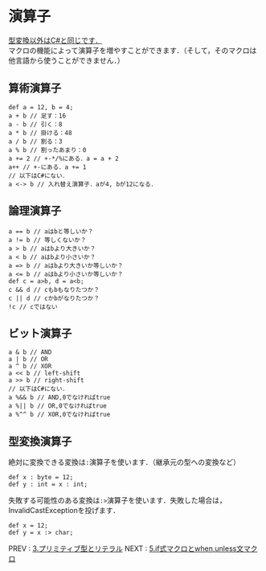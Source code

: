 # 演算子
[型変換以外はC#と同じです．](https://msdn.microsoft.com/ja-jp/library/6a71f45d.aspx)  
マクロの機能によって演算子を増やすことができます．（そして，そのマクロは他言語から使うことができません．）

## 算術演算子
```nemerle
def a = 12, b = 4;
a + b // 足す：16
a - b // 引く：8
a * b // 掛ける：48
a / b // 割る：3
a % b // 割ったあまり：0
a += 2 // +-*/%にある．a = a + 2
a++ // +-にある．a += 1
// 以下はC#にない．
a <-> b // 入れ替え演算子．aが4, bが12になる．
```

## 論理演算子
```nemerle
a == b // aはbと等しいか？
a != b // 等しくないか？
a > b // aはbより大きいか？
a < b // aはbより小さいか？
a => b // aはbより大きいか等しいか？
a <= b // aはbより小さいか等しいか？
def c = a>b, d = a<b;
c && d // cもbもなりたつか？
c || d // cかbがなりたつか？
!c // cではない
```

## ビット演算子
```nemerle
a & b // AND
a | b // OR
a ^ b // XOR
a << b // left-shift
a >> b // right-shift
// 以下はC#にない．
a %&& b // AND,0でなければtrue
a %|| b // OR,0でなければtrue
a %^^ b // XOR,0でなければtrue
```

## 型変換演算子
絶対に変換できる変換は`:`演算子を使います．（継承元の型への変換など）
```nemerle
def x : byte = 12;
def y : int = x : int;
```
失敗する可能性のある変換は`:>`演算子を使います．失敗した場合は，InvalidCastExceptionを投げます．
```nemerle
def x = 12;
def y = x :> char;
```
PREV : [3.プリミティブ型とリテラル](3.primitive_types.md)
NEXT : [5.if式マクロとwhen,unless文マクロ](basic/5.if_when_unless.md)
